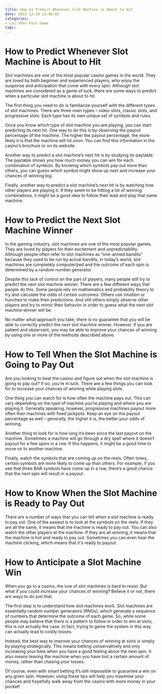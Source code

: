 ```yaml
---
title: How to Predict Whenever Slot Machine is About to Hit
date: 2022-12-29 13:08:05
categories:
- Cai Shen Four Game
tags:
---
```



#  How to Predict Whenever Slot Machine is About to Hit

Slot machines are one of the most popular casino games in the world. They are loved by both beginner and experienced players, who enjoy the suspense and anticipation that come with every spin. Although slot machines are considered as a game of luck, there are some ways to predict when a particular slot machine is about to hit.

The first thing you need to do is familiarize yourself with the different types of slot machines. There are three main types – video slots, classic slots, and progressive slots. Each type has its own unique set of symbols and rules.

Once you know which type of slot machine you are playing, you can start predicting its next hit. One way to do this is by observing the payout percentage of the machine. The higher the payout percentage, the more likely it is that the machine will hit soon. You can find this information in the casino’s brochure or on its website.

Another way to predict a slot machine’s next hit is by studying its paytable. The paytable shows you how much money you can win for each combination of symbols. By knowing which symbols pay out more than others, you can guess which symbol might show up next and increase your chances of winning big.

Finally, another way to predict a slot machine’s next hit is by watching how other players are playing it. If they seem to be hitting a lot of winning combinations, it might be a good idea to follow their lead and play that same machine.

#  How to Predict the Next Slot Machine Winner

In the gaming industry, slot machines are one of the most popular games. They are loved by players for their excitement and unpredictability. Although people often refer to slot machines as “one-armed bandits” because they used to be run by actual bandits, in today’s world, slot machines are completely computerized and the outcome of each spin is determined by a random number generator.

Despite this lack of control on the part of players, many people still try to predict the next slot machine winner. There are a few different ways that people do this. Some people rely on mathematics and probability theory to try and calculate the odds of certain outcomes. Others use intuition or hunches to make their predictions. And still others simply observe other players and try to mimic their behavior in order to guess what the next slot machine winner will be.

No matter what approach you take, there is no guarantee that you will be able to correctly predict the next slot machine winner. However, if you are patient and observant, you may be able to improve your chances of winning by using one or more of the methods described above.

#  How to Tell When the Slot Machine is Going to Pay Out

Are you looking to beat the casino and figure out when the slot machine is going to pay out? If so, you’re in luck. There are a few things you can look for to increase your chances of winning while playing slots.

One thing you can watch for is how often the machine pays out. This can vary depending on the type of machine you’re playing and where you are playing it. Generally speaking, however, progressive machines payout more often than machines with fixed jackpots. Keep an eye on the payout percentage as well – generally, the higher it is, the better your odds of winning.

Another thing to look for is how long it’s been since the last payout on the machine. Sometimes a machine will go through a dry spell where it doesn’t payout for a few spins in a row. If this happens, it might be a good time to move on to another machine.

Finally, watch the symbols that are coming up on the reels. Often times, certain symbols are more likely to come up than others. For example, if you see that three BAR symbols have come up in a row, there’s a good chance that the next spin will result in a payout.

#  How to Know When the Slot Machine is Ready to Pay Out

There are a number of ways that you can tell when a slot machine is ready to pay out. One of the easiest is to look at the symbols on the reels. If they are all the same, it means that the machine is ready to pay out. You can also watch the other players at the machine. If they are all winning, it means that the machine is hot and ready to pay out. Sometimes you can even hear the machine clicking, which means that it's ready to payout.

#  How to Anticipate a Slot Machine Win

When you go to a casino, the lure of slot machines is hard to resist. But what if you could increase your chances of winning? Believe it or not, there are ways to do just that.

The first step is to understand how slot machines work. Slot machines are essentially random number generators (RNGs), which generate a sequence of numbers that determine the outcome of each game. So, while some people may believe that there is a pattern to follow in order to win at slots, this is not actually the case. In fact, trying to game the system in this way can actually lead to costly losses.

Instead, the best way to improve your chances of winning at slots is simply by playing strategically. This means betting conservatively and only increasing your bets when you have a good feeling about the next spin. It also means leaving the machine when you have lost a certain amount of money, rather than chasing your losses.

Of course, even with smart betting it’s still impossible to guarantee a win on any given spin. However, using these tips will help you maximise your chances and hopefully walk away from the casino with more money in your pocket!